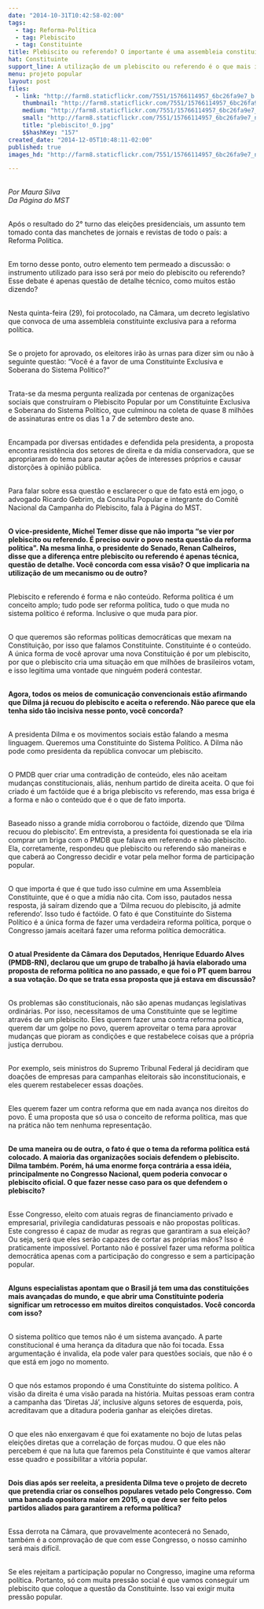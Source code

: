 ```yaml
---
date: "2014-10-31T10:42:58-02:00"
tags:
  - tag: Reforma-Política
  - tag: Plebiscito
  - tag: Constituinte
title: Plebiscito ou referendo? O importante é uma assembleia constituinte
hat: Constituinte
support_line: A utilização de um plebiscito ou referendo é o que mais importa nesse debate? Entrevista com Ricardo Gebrim.
menu: projeto popular
layout: post
files:
  - link: "http://farm8.staticflickr.com/7551/15766114957_6bc26fa9e7_b.jpg"
    thumbnail: "http://farm8.staticflickr.com/7551/15766114957_6bc26fa9e7_t.jpg"
    medium: "http://farm8.staticflickr.com/7551/15766114957_6bc26fa9e7_z.jpg"
    small: "http://farm8.staticflickr.com/7551/15766114957_6bc26fa9e7_n.jpg"
    title: "plebiscito!_0.jpg"
    $$hashKey: "157"
created_date: "2014-12-05T10:48:11-02:00"
published: true
images_hd: "http://farm8.staticflickr.com/7551/15766114957_6bc26fa9e7_n.jpg"

---
```

<p><br />
<em>Por Maura Silva<br />
Da P&aacute;gina do MST</em></p>

<p><br />
Ap&oacute;s o resultado do 2&deg; turno das elei&ccedil;&otilde;es presidenciais, um assunto tem tomado conta das manchetes de jornais e revistas de todo o pa&iacute;s: a Reforma Pol&iacute;tica.</p>

<p><br />
Em torno desse ponto, outro elemento tem permeado a discuss&atilde;o: o instrumento utilizado para isso ser&aacute; por meio do plebiscito ou referendo? Esse debate &eacute; apenas quest&atilde;o de detalhe t&eacute;cnico, como muitos est&atilde;o dizendo?</p>

<p><br />
Nesta quinta-feira (29), foi protocolado, na C&acirc;mara, um decreto legislativo que convoca de uma assembleia constituinte exclusiva para a reforma pol&iacute;tica.</p>

<p><br />
Se o projeto for aprovado, os eleitores ir&atilde;o &agrave;s urnas para dizer sim ou n&atilde;o &agrave; seguinte quest&atilde;o: &ldquo;Voc&ecirc; &eacute; a favor de uma Constituinte Exclusiva e Soberana do Sistema Pol&iacute;tico?&rdquo;</p>

<p><br />
Trata-se da mesma pergunta realizada por centenas de organiza&ccedil;&otilde;es sociais que constru&iacute;ram o Plebiscito Popular por um Constituinte Exclusiva e Soberana do Sistema Pol&iacute;tico, que culminou na coleta de quase 8 milh&otilde;es de assinaturas entre os dias 1 a 7 de setembro deste ano.</p>

<p><br />
Encampada por diversas entidades e defendida pela presidenta, a proposta encontra resist&ecirc;ncia dos setores de direita e da m&iacute;dia conservadora, que se apropriaram do tema para pautar a&ccedil;&otilde;es de interesses pr&oacute;prios e causar distor&ccedil;&otilde;es &agrave; opini&atilde;o p&uacute;blica.</p>

<p><br />
Para falar sobre essa quest&atilde;o e esclarecer o que de fato est&aacute; em jogo, o advogado Ricardo Gebrim, da Consulta Popular e integrante do Comit&ecirc; Nacional da Campanha do Plebiscito, fala &agrave; P&aacute;gina do MST.</p>

<p><br />
<strong>O vice-presidente, Michel Temer disse que n&atilde;o importa &ldquo;se vier por plebiscito ou referendo. &Eacute; preciso ouvir o povo nesta quest&atilde;o da reforma pol&iacute;tica&quot;. Na mesma linha, o presidente do Senado, Renan Calheiros, disse que a diferen&ccedil;a entre plebiscito ou referendo &eacute; apenas t&eacute;cnica, quest&atilde;o de detalhe. Voc&ecirc; concorda com essa vis&atilde;o? O que implicaria na utiliza&ccedil;&atilde;o de um mecanismo ou de outro?</strong></p>

<p><br />
Plebiscito e referendo &eacute; forma e n&atilde;o conte&uacute;do. Reforma pol&iacute;tica &eacute; um conceito amplo; tudo pode ser reforma pol&iacute;tica, tudo o que muda no sistema pol&iacute;tico &eacute; reforma. Inclusive o que muda para pior.</p>

<p><br />
O que queremos s&atilde;o reformas pol&iacute;ticas democr&aacute;ticas que mexam na Constitui&ccedil;&atilde;o, por isso que falamos Constituinte. Constituinte &eacute; o conte&uacute;do. A &uacute;nica forma de voc&ecirc; aprovar uma nova Constitui&ccedil;&atilde;o &eacute; por um plebiscito, por que o plebiscito cria uma situa&ccedil;&atilde;o em que milh&otilde;es de brasileiros votam, e isso legitima uma vontade que ningu&eacute;m poder&aacute; contestar.</p>

<p><br />
<strong>Agora, todos os meios de comunica&ccedil;&atilde;o convencionais est&atilde;o afirmando que Dilma j&aacute; recuou do plebiscito e aceita o referendo. N&atilde;o parece que ela tenha sido t&atilde;o incisiva nesse ponto, voc&ecirc; concorda?</strong></p>

<p><br />
A presidenta Dilma e os movimentos sociais est&atilde;o falando a mesma linguagem. Queremos uma Constituinte do Sistema Pol&iacute;tico. A Dilma n&atilde;o pode como presidenta da rep&uacute;blica convocar um plebiscito.</p>

<p><br />
O PMDB quer criar uma contradi&ccedil;&atilde;o de conte&uacute;do, eles n&atilde;o aceitam mudan&ccedil;as constitucionais, ali&aacute;s, nenhum partido de direita aceita. O que foi criado &eacute; um fact&oacute;ide que &eacute; a briga plebiscito vs referendo, mas essa briga &eacute; a forma e n&atilde;o o conte&uacute;do que &eacute; o que de fato importa.</p>

<p><br />
Baseado nisso a grande m&iacute;dia corroborou o fact&oacute;ide, dizendo que &lsquo;Dilma recuou do plebiscito&rsquo;. Em entrevista, a presidenta foi questionada se ela iria comprar um briga com o PMDB que falava em referendo e n&atilde;o plebiscito. Ela, corretamente, respondeu que plebiscito ou referendo s&atilde;o maneiras e que caber&aacute; ao Congresso decidir e votar pela melhor forma de participa&ccedil;&atilde;o popular.</p>

<p><br />
O que importa &eacute; que &eacute; que tudo isso culmine em uma Assembleia Constituinte, que &eacute; o que a m&iacute;dia n&atilde;o cita. Com isso, pautados nessa resposta, j&aacute; sa&iacute;ram dizendo que a &lsquo;Dilma recuou do plebiscito, j&aacute; admite referendo&rsquo;. Isso tudo &eacute; fact&oacute;ide. O fato &eacute; que Constituinte do Sistema Pol&iacute;tico &eacute; a &uacute;nica forma de fazer uma verdadeira reforma pol&iacute;tica, porque o Congresso jamais aceitar&aacute; fazer uma reforma pol&iacute;tica democr&aacute;tica.</p>

<p><br />
<strong>O atual Presidente da C&acirc;mara dos Deputados, Henrique Eduardo Alves (PMDB-RN), declarou que um grupo de trabalho j&aacute; havia elaborado uma proposta de reforma pol&iacute;tica no ano passado, e que foi o PT quem barrou a sua vota&ccedil;&atilde;o. Do que se trata essa proposta que j&aacute; estava em discuss&atilde;o?</strong></p>

<p><br />
Os problemas s&atilde;o constitucionais, n&atilde;o s&atilde;o apenas mudan&ccedil;as legislativas ordin&aacute;rias. Por isso, necessitamos de uma Constituinte que se legitime atrav&eacute;s de um plebiscito. Eles querem fazer uma contra reforma pol&iacute;tica, querem dar um golpe no povo, querem aproveitar o tema para aprovar mudan&ccedil;as que pioram as condi&ccedil;&otilde;es e que restabelece coisas que a pr&oacute;pria justi&ccedil;a derrubou.</p>

<p><br />
Por exemplo, seis ministros do Supremo Tribunal Federal j&aacute; decidiram que doa&ccedil;&otilde;es de empresas para campanhas eleitorais s&atilde;o inconstitucionais, e eles querem restabelecer essas doa&ccedil;&otilde;es.</p>

<p><br />
Eles querem fazer um contra reforma que em nada avan&ccedil;a nos direitos do povo. &Eacute; uma proposta que s&oacute; usa o conceito de reforma pol&iacute;tica, mas que na pr&aacute;tica n&atilde;o tem nenhuma representa&ccedil;&atilde;o.</p>

<p><br />
<strong>De uma maneira ou de outra, o fato &eacute; que o tema da reforma pol&iacute;tica est&aacute; colocado. A maioria das organiza&ccedil;&otilde;es sociais defendem o plebiscito. Dilma tamb&eacute;m. Por&eacute;m, h&aacute; uma enorme for&ccedil;a contr&aacute;ria a essa id&eacute;ia, principalmente no Congresso Nacional, quem poderia convocar o plebiscito oficial. O que fazer nesse caso para os que defendem o plebiscito?</strong></p>

<p><br />
Esse Congresso, eleito com atuais regras de financiamento privado e empresarial, privilegia candidaturas pessoais e n&atilde;o propostas pol&iacute;ticas. Este congresso &eacute; capaz de mudar as regras que garantiram a sua elei&ccedil;&atilde;o? Ou seja, ser&aacute; que eles ser&atilde;o capazes de cortar as pr&oacute;prias m&atilde;os? Isso &eacute; praticamente imposs&iacute;vel. Portanto n&atilde;o &eacute; poss&iacute;vel fazer uma reforma pol&iacute;tica democr&aacute;tica apenas com a participa&ccedil;&atilde;o do congresso e sem a participa&ccedil;&atilde;o popular.</p>

<p><br />
<strong>Alguns especialistas apontam que o Brasil j&aacute; tem uma das constitui&ccedil;&otilde;es mais avan&ccedil;adas do mundo, e que abrir uma Constituinte poderia significar um retrocesso em muitos direitos conquistados. Voc&ecirc; concorda com isso?</strong></p>

<p><br />
O sistema pol&iacute;tico que temos n&atilde;o &eacute; um sistema avan&ccedil;ado. A parte constitucional &eacute; uma heran&ccedil;a da ditadura que n&atilde;o foi tocada. Essa argumenta&ccedil;&atilde;o &eacute; invalida, ela pode valer para quest&otilde;es sociais, que n&atilde;o &eacute; o que est&aacute; em jogo no momento.</p>

<p><br />
O que n&oacute;s estamos propondo &eacute; uma Constituinte do sistema pol&iacute;tico. A vis&atilde;o da direita &eacute; uma vis&atilde;o parada na hist&oacute;ria. Muitas pessoas eram contra a campanha das &lsquo;Diretas J&aacute;&rsquo;, inclusive alguns setores de esquerda, pois, acreditavam que a ditadura poderia ganhar as elei&ccedil;&otilde;es diretas.</p>

<p><br />
O que eles n&atilde;o enxergavam &eacute; que foi exatamente no bojo de lutas pelas elei&ccedil;&otilde;es diretas que a correla&ccedil;&atilde;o de for&ccedil;as mudou. O que eles n&atilde;o percebem &eacute; que na luta que faremos pela Constituinte &eacute; que vamos alterar esse quadro e possibilitar a vit&oacute;ria popular.</p>

<p><br />
<strong>Dois dias ap&oacute;s ser reeleita, a presidenta Dilma teve o projeto de decreto que pretendia criar os conselhos populares vetado pelo Congresso. Com uma bancada opositora maior em 2015, o que deve ser feito pelos partidos aliados para garantirem a reforma pol&iacute;tica?</strong></p>

<p><br />
Essa derrota na C&acirc;mara, que provavelmente acontecer&aacute; no Senado, tamb&eacute;m &eacute; a comprova&ccedil;&atilde;o de que com esse Congresso, o nosso caminho ser&aacute; mais dif&iacute;cil.</p>

<p><br />
Se eles rejeitam a participa&ccedil;&atilde;o popular no Congresso, imagine uma reforma pol&iacute;tica. Portanto, s&oacute; com muita press&atilde;o social &eacute; que vamos conseguir um plebiscito que coloque a quest&atilde;o da Constituinte. Isso vai exigir muita press&atilde;o popular.</p>
